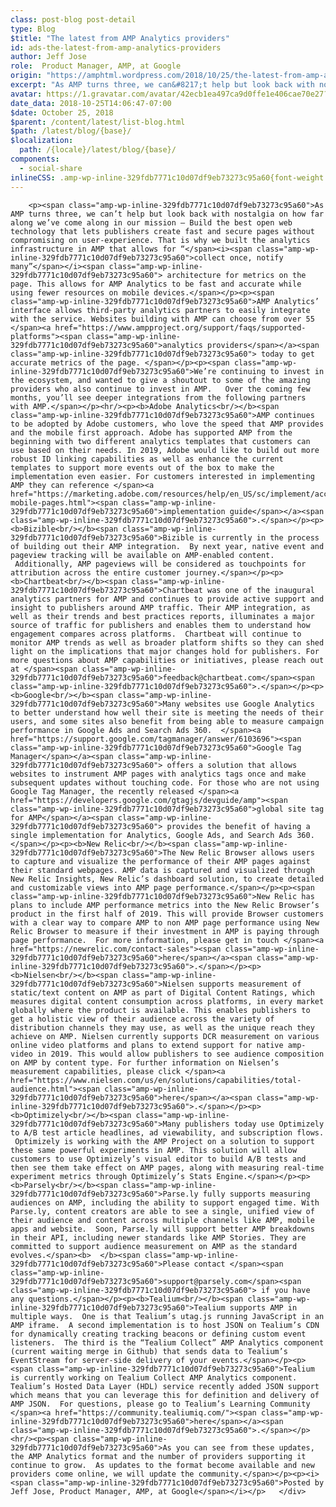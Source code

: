 ```yaml
---
class: post-blog post-detail
type: Blog
$title: "The latest from AMP Analytics providers"
id: ads-the-latest-from-amp-analytics-providers
author: Jeff Jose
role:  Product Manager, AMP, at Google
origin: "https://amphtml.wordpress.com/2018/10/25/the-latest-from-amp-analytics-providers/amp/"
excerpt: "As AMP turns three, we can&#8217;t help but look back with nostalgia on how far along we’ve come along in our mission &#8211; Build the best open web technology that lets publishers create fast and secure pages without compromising on user-experience. That is why we built the analytics infrastructure in AMP that allows for “collect [&#8230;]"
avatar: https://1.gravatar.com/avatar/42ecb1ea497ca9d0ffe1e406cae70e27?s=96&d=identicon&r=G
date_data: 2018-10-25T14:06:47-07:00
$date: October 25, 2018
$parent: /content/latest/list-blog.html
$path: /latest/blog/{base}/
$localization:
  path: /{locale}/latest/blog/{base}/
components:
  - social-share
inlineCSS: .amp-wp-inline-329fdb7771c10d07df9eb73273c95a60{font-weight:400;}
---
```


<div class="amp-wp-article-content">

		<p><span class="amp-wp-inline-329fdb7771c10d07df9eb73273c95a60">As AMP turns three, we can’t help but look back with nostalgia on how far along we’ve come along in our mission – Build the best open web technology that lets publishers create fast and secure pages without compromising on user-experience. That is why we built the analytics infrastructure in AMP that allows for “</span><i><span class="amp-wp-inline-329fdb7771c10d07df9eb73273c95a60">collect once, notify many”</span></i><span class="amp-wp-inline-329fdb7771c10d07df9eb73273c95a60"> architecture for metrics on the page. This allows for AMP Analytics to be fast and accurate while using fewer resources on mobile devices.</span></p><p><span class="amp-wp-inline-329fdb7771c10d07df9eb73273c95a60">AMP Analytics’ interface allows third-party analytics partners to easily integrate with the service. Websites building with AMP can choose from over 55 </span><a href="https://www.ampproject.org/support/faqs/supported-platforms"><span class="amp-wp-inline-329fdb7771c10d07df9eb73273c95a60">analytics providers</span></a><span class="amp-wp-inline-329fdb7771c10d07df9eb73273c95a60"> today to get accurate metrics of the page. </span></p><p><span class="amp-wp-inline-329fdb7771c10d07df9eb73273c95a60">We’re continuing to invest in the ecosystem, and wanted to give a shoutout to some of the amazing providers who also continue to invest in AMP.   Over the coming few months, you’ll see deeper integrations from the following partners with AMP.</span></p><hr/><p><b>Adobe Analytics<br/></b><span class="amp-wp-inline-329fdb7771c10d07df9eb73273c95a60">AMP continues to be adopted by Adobe customers, who love the speed that AMP provides and the mobile first approach. Adobe has supported AMP from the beginning with two different analytics templates that customers can use based on their needs. In 2019, Adobe would like to build out more robust ID linking capabilities as well as enhance the current templates to support more events out of the box to make the implementation even easier. For customers interested in implementing AMP they can reference </span><a href="https://marketing.adobe.com/resources/help/en_US/sc/implement/accelerated-mobile-pages.html"><span class="amp-wp-inline-329fdb7771c10d07df9eb73273c95a60">implementation guide</span></a><span class="amp-wp-inline-329fdb7771c10d07df9eb73273c95a60">.</span></p><p><b>Bizible<br/></b><span class="amp-wp-inline-329fdb7771c10d07df9eb73273c95a60">Bizible is currently in the process of building out their AMP integration.  By next year, native event and pageview tracking will be available on AMP-enabled content.  Additionally, AMP pageviews will be considered as touchpoints for attribution across the entire customer journey.</span></p><p><b>Chartbeat<br/></b><span class="amp-wp-inline-329fdb7771c10d07df9eb73273c95a60">Chartbeat was one of the inaugural analytics partners for AMP and continues to provide active support and insight to publishers around AMP traffic. Their AMP integration, as well as their trends and best practices reports, illuminates a major source of traffic for publishers and enables them to understand how engagement compares across platforms.  Chartbeat will continue to monitor AMP trends as well as broader platform shifts so they can shed light on the implications that major changes hold for publishers. For more questions about AMP capabilities or initiatives, please reach out at </span><span class="amp-wp-inline-329fdb7771c10d07df9eb73273c95a60">feedback@chartbeat.com</span><span class="amp-wp-inline-329fdb7771c10d07df9eb73273c95a60">.</span></p><p><b>Google<br/></b><span class="amp-wp-inline-329fdb7771c10d07df9eb73273c95a60">Many websites use Google Analytics to better understand how well their site is meeting the needs of their users, and some sites also benefit from being able to measure campaign performance in Google Ads and Search Ads 360.  </span><a href="https://support.google.com/tagmanager/answer/6103696"><span class="amp-wp-inline-329fdb7771c10d07df9eb73273c95a60">Google Tag Manager</span></a><span class="amp-wp-inline-329fdb7771c10d07df9eb73273c95a60"> offers a solution that allows websites to instrument AMP pages with analytics tags once and make subsequent updates without touching code. For those who are not using Google Tag Manager, the recently released </span><a href="https://developers.google.com/gtagjs/devguide/amp"><span class="amp-wp-inline-329fdb7771c10d07df9eb73273c95a60">global site tag for AMP</span></a><span class="amp-wp-inline-329fdb7771c10d07df9eb73273c95a60"> provides the benefit of having a single implementation for Analytics, Google Ads, and Search Ads 360.</span></p><p><b>New Relic<br/></b><span class="amp-wp-inline-329fdb7771c10d07df9eb73273c95a60">The New Relic Browser allows users to capture and visualize the performance of their AMP pages against their standard webpages. AMP data is captured and visualized through New Relic Insights, New Relic’s dashboard solution, to create detailed and customizable views into AMP page performance.</span></p><p><span class="amp-wp-inline-329fdb7771c10d07df9eb73273c95a60">New Relic has plans to include AMP performance metrics into the New Relic Browser’s product in the first half of 2019. This will provide Browser customers with a clear way to compare AMP to non AMP page performance using New Relic Browser to measure if their investment in AMP is paying through page performance.  For more information, please get in touch </span><a href="https://newrelic.com/contact-sales"><span class="amp-wp-inline-329fdb7771c10d07df9eb73273c95a60">here</span></a><span class="amp-wp-inline-329fdb7771c10d07df9eb73273c95a60">.</span></p><p><b>Nielsen<br/></b><span class="amp-wp-inline-329fdb7771c10d07df9eb73273c95a60">Nielsen supports measurement of static/text content on AMP as part of Digital Content Ratings, which measures digital content consumption across platforms, in every market globally where the product is available. This enables publishers to get a holistic view of their audience across the variety of distribution channels they may use, as well as the unique reach they achieve on AMP. Nielsen currently supports DCR measurement on various online video platforms and plans to extend support for native amp-video in 2019. This would allow publishers to see audience composition on AMP by content type. For further information on Nielsen’s measurement capabilities, please click </span><a href="https://www.nielsen.com/us/en/solutions/capabilities/total-audience.html"><span class="amp-wp-inline-329fdb7771c10d07df9eb73273c95a60">here</span></a><span class="amp-wp-inline-329fdb7771c10d07df9eb73273c95a60">.</span></p><p><b>Optimizely<br/></b><span class="amp-wp-inline-329fdb7771c10d07df9eb73273c95a60">Many publishers today use Optimizely to A/B test article headlines, ad viewability, and subscription flows.  Optimizely is working with the AMP Project on a solution to support these same powerful experiments in AMP. This solution will allow customers to use Optimizely’s visual editor to build A/B tests and then see them take effect on AMP pages, along with measuring real-time experiment metrics through Optimizely’s Stats Engine.</span></p><p><b>Parsely<br/></b><span class="amp-wp-inline-329fdb7771c10d07df9eb73273c95a60">Parse.ly fully supports measuring audiences on AMP, including the ability to support engaged time. With Parse.ly, content creators are able to see a single, unified view of their audience and content across multiple channels like AMP, mobile apps and website.  Soon, Parse.ly will support better AMP breakdowns in their API, including newer standards like AMP Stories. They are committed to support audience measurement on AMP as the standard evolves.</span><b>  </b><span class="amp-wp-inline-329fdb7771c10d07df9eb73273c95a60">Please contact </span><span class="amp-wp-inline-329fdb7771c10d07df9eb73273c95a60">support@parsely.com</span><span class="amp-wp-inline-329fdb7771c10d07df9eb73273c95a60"> if you have any questions.</span></p><p><b>Tealium<br/></b><span class="amp-wp-inline-329fdb7771c10d07df9eb73273c95a60">Tealium supports AMP in multiple ways.  One is that Tealium’s utag.js running JavaScript in an AMP iframe.  A second implementation is to host JSON on Tealium’s CDN for dynamically creating tracking beacons or defining custom event listeners.  The third is the “Tealium Collect” AMP Analytics component (current waiting merge in Github) that sends data to Tealium’s EventStream for server-side delivery of your events.</span></p><p><span class="amp-wp-inline-329fdb7771c10d07df9eb73273c95a60">Tealium is currently working on Tealium Collect AMP Analytics component. Tealium’s Hosted Data Layer (HDL) service recently added JSON support which means that you can leverage this for definition and delivery of AMP JSON.  For questions, please go to Tealium’s Learning Community </span><a href="https://community.tealiumiq.com/"><span class="amp-wp-inline-329fdb7771c10d07df9eb73273c95a60">here</span></a><span class="amp-wp-inline-329fdb7771c10d07df9eb73273c95a60">.</span></p><hr/><p><span class="amp-wp-inline-329fdb7771c10d07df9eb73273c95a60">As you can see from these updates, the AMP Analytics format and the number of providers supporting it continue to grow.  As updates to the format become available and new providers come online, we will update the community.</span></p><p><i><span class="amp-wp-inline-329fdb7771c10d07df9eb73273c95a60">Posted by Jeff Jose, Product Manager, AMP, at Google</span></i></p>	</div>

	

</div>


